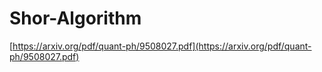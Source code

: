 # Shor-Algorithm

[https://arxiv.org/pdf/quant-ph/9508027.pdf](https://arxiv.org/pdf/quant-ph/9508027.pdf)
